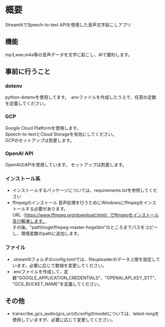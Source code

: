# 概要
StreamlitでSpeech-to-text APIを使用した音声文字起こしアプリ
## 機能
mp3,wav,m4a等の音声データを文字に起こし、AIで要約します。
## 事前に行うこと
### dotenv
python-dotenvを使用してます。
.envファイルを作成したうえで、任意の定数を定義してください。
### GCP
Google Cloud Platformを使用します。<br>
Speech-to-textとCloud Storageを有効にしてください。<br>
GCPのセットアップは割愛します。
### OpenAI API
OpenAIのAPIを使用しています。
セットアップは割愛します。
### インストール系
- インストールするパッケージについては、requirements.txtを参照してください
- ffmpegのインストール
音声処理を行うためにWindowsにffmpegをインストールする必要があります。<br>
URL（https://www.ffmpeg.org/download.html）でffmpegをインストール及び解凍します。<br>
その後、"path\hoge\ffmpeg-master-hoge\bin"のところまでパスをコピーし、環境変数のpathに追加します。
### ファイル
- .streamlitフォルダのconfig.tomlでは、fileuploaderのデータ上限を設定しています。必要に応じて数値を変更してください。
- .envファイルを作成して、定数"GOOGLE_APPLICATION_CREDENTIALS"、"OPENAI_API_KEY_STT"、"GCS_BUCKET_NAME"を定義してください。
## その他
- transcribe_gcs_audio(gcs_uri)のconfigのmodelについては、latest-longを使用していますが、必要に応じて変更してください。

